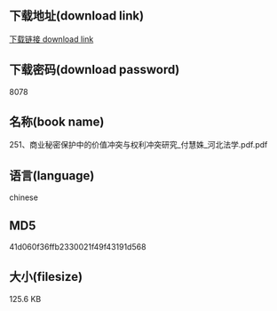 ## 下载地址(download link)
[下载链接 download link](https://voluble-croquembouche-d321dc.netlify.app/?s=251%E3%80%81%E5%95%86%E4%B8%9A%E7%A7%98%E5%AF%86%E4%BF%9D%E6%8A%A4%E4%B8%AD%E7%9A%84%E4%BB%B7%E5%80%BC%E5%86%B2%E7%AA%81%E4%B8%8E%E6%9D%83%E5%88%A9%E5%86%B2%E7%AA%81%E7%A0%94%E7%A9%B6_%E4%BB%98%E6%85%A7%E5%A7%9D_%E6%B2%B3%E5%8C%97%E6%B3%95%E5%AD%A6.pdf)

## 下载密码(download password)
8078

## 名称(book name)
251、商业秘密保护中的价值冲突与权利冲突研究_付慧姝_河北法学.pdf.pdf

## 语言(language)
chinese

## MD5
41d060f36ffb2330021f49f43191d568

## 大小(filesize)
125.6 KB
